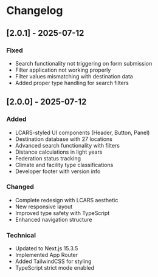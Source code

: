 # Changelog

## [2.0.1] - 2025-07-12

### Fixed
- Search functionality not triggering on form submission
- Filter application not working properly
- Filter values mismatching with destination data
- Added proper type handling for search filters

## [2.0.0] - 2025-07-12

### Added
- LCARS-styled UI components (Header, Button, Panel)
- Destination database with 27 locations
- Advanced search functionality with filters
- Distance calculations in light years
- Federation status tracking
- Climate and facility type classifications
- Developer footer with version info

### Changed
- Complete redesign with LCARS aesthetic
- New responsive layout
- Improved type safety with TypeScript
- Enhanced navigation structure

### Technical
- Updated to Next.js 15.3.5
- Implemented App Router
- Added TailwindCSS for styling
- TypeScript strict mode enabled

